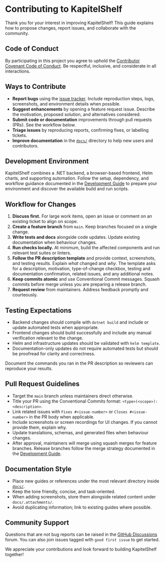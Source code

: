 # Contributing to KapitelShelf

Thank you for your interest in improving KapitelShelf! This guide explains how to propose changes, report issues, and collaborate with the community.

## Code of Conduct

By participating in this project you agree to uphold the [Contributor Covenant Code of Conduct](https://www.contributor-covenant.org/version/2/1/code_of_conduct/). Be respectful, inclusive, and considerate in all interactions.

## Ways to Contribute

- **Report bugs** using the [issue tracker](https://github.com/ThomasMiller01/KapitelShelf/issues). Include reproduction steps, logs, screenshots, and environment details when possible.
- **Suggest enhancements** by opening a feature request issue. Describe the motivation, proposed solution, and alternatives considered.
- **Submit code or documentation** improvements through pull requests (PRs). See the workflow below.
- **Triage issues** by reproducing reports, confirming fixes, or labelling tickets.
- **Improve documentation** in the [`docs/`](./docs) directory to help new users and contributors.

## Development Environment

KapitelShelf combines a .NET backend, a browser-based frontend, Helm charts, and supporting automation. Follow the setup, dependency, and workflow guidance documented in the [Development Guide](./docs/development.md) to prepare your environment and discover the available build and run scripts.

## Workflow for Changes

1. **Discuss first.** For large work items, open an issue or comment on an existing ticket to align on scope.
2. **Create a feature branch** from `main`. Keep branches focused on a single change.
3. **Write tests and docs** alongside code updates. Update existing documentation when behaviour changes.
4. **Run checks locally.** At minimum, build the affected components and run relevant test suites or linters.
5. **Follow the PR description template** and provide context, screenshots, and testing results. Explain *what* changed and *why*. The template asks for a description, motivation, type-of-change checkbox, testing and documentation confirmation, related issues, and any additional notes.
6. **Keep commits atomic** and use Conventional Commit messages. Squash commits before merge unless you are preparing a release branch.
7. **Request review** from maintainers. Address feedback promptly and courteously.

## Testing Expectations

- Backend changes should compile with `dotnet build` and include or update automated tests when appropriate.
- Frontend changes should build successfully and include any manual verification relevant to the change.
- Helm and infrastructure updates should be validated with `helm template`.
- Documentation-only updates do not require automated tests but should be proofread for clarity and correctness.

Document the commands you ran in the PR description so reviewers can reproduce your results.

## Pull Request Guidelines

- Target the `main` branch unless maintainers direct otherwise.
- Title your PR using the Conventional Commits format: `<type>(<scope>): <description>`.
- Link related issues with `Fixes #<issue-number>` or `Closes #<issue-number>` in the PR body when applicable.
- Include screenshots or screen recordings for UI changes. If you cannot provide them, explain why.
- Update translations, schemas, and generated files when behaviour changes.
- After approval, maintainers will merge using squash merges for feature branches. Release branches follow the merge strategy documented in the [Development Guide](./docs/development.md#release-management).

## Documentation Style

- Place new guides or references under the most relevant directory inside [`docs/`](./docs).
- Keep the tone friendly, concise, and task-oriented.
- When adding screenshots, store them alongside related content under `docs/.attachments/`.
- Avoid duplicating information; link to existing guides where possible.

## Community Support

Questions that are not bug reports can be raised in the [GitHub Discussions](https://github.com/ThomasMiller01/KapitelShelf/discussions/categories/general) forum. You can also join issues tagged with `good first issue` to get started.

We appreciate your contributions and look forward to building KapitelShelf together!
